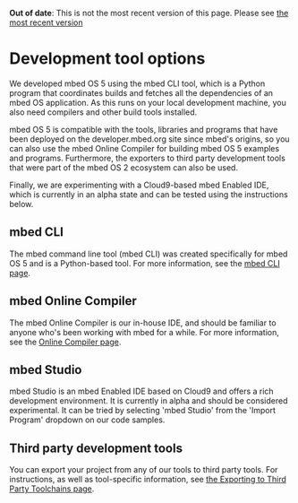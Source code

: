 <span class="warnings">**Out of date**: This is not the most recent version of this page. Please see [the most recent version](y)</span>
# Development tool options

We developed mbed OS 5 using the mbed CLI tool, which is a Python program that coordinates builds and fetches all the dependencies of an mbed OS application. As this runs on your local development machine, you also need compilers and other build tools installed.

mbed OS 5 is compatible with the tools, libraries and programs that have been deployed on the developer.mbed.org site since mbed's origins, so you can also use the mbed Online Compiler for building mbed OS 5 examples and programs. Furthermore, the exporters to third party development tools that were part of the mbed OS 2 ecosystem can also be used.

Finally, we are experimenting with a Cloud9-based mbed Enabled IDE, which is currently in an alpha state and can be tested using the instructions below.

## mbed CLI

The mbed command line tool (mbed CLI) was created specifically for mbed OS 5 and is a Python-based tool. For more information, see the [mbed CLI page](cli.md).

## mbed Online Compiler

The mbed Online Compiler is our in-house IDE, and should be familiar to anyone who's been working with mbed for a while. For more information, see the [Online Compiler page](online_comp.md).

## mbed Studio

mbed Studio is an mbed Enabled IDE based on Cloud9 and offers a rich development environment. It is currently in alpha and should be considered experimental. It can be tried by selecting 'mbed Studio' from the 'Import Program' dropdown on our code samples.

## Third party development tools

You can export your project from any of our tools to third party tools. For instructions, as well as tool-specific information, see [the Exporting to Third Party Toolchains page](third_party.md).
